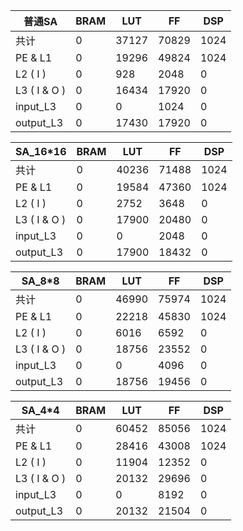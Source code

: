 | 普通SA         | BRAM | LUT   | FF    | DSP  |
| ------------ | ---- | ----- | ----- | ---- |
| 共计           | 0    | 37127 | 70829 | 1024 |
| PE & L1      | 0    | 19296 | 49824 | 1024 |
| L2 ( I )     | 0    | 928   | 2048  | 0    |
| L3 ( I & O ) | 0    | 16434 | 17920 | 0    |
| input_L3     | 0    | 0     | 1024  | 0    |
| output_L3    | 0    | 17430 | 17920 | 0    |

| SA_16*16     | BRAM | LUT   | FF    | DSP  |
| ------------ | ---- | ----- | ----- | ---- |
| 共计           | 0    | 40236 | 71488 | 1024 |
| PE & L1      | 0    | 19584 | 47360 | 1024 |
| L2 ( I )     | 0    | 2752  | 3648  | 0    |
| L3 ( I & O ) | 0    | 17900 | 20480 | 0    |
| input_L3     | 0    | 0     | 2048  | 0    |
| output_L3    | 0    | 17900 | 18432 | 0    |

| SA_8*8       | BRAM | LUT   | FF    | DSP  |
| ------------ | ---- | ----- | ----- | ---- |
| 共计           | 0    | 46990 | 75974 | 1024 |
| PE & L1      | 0    | 22218 | 45830 | 1024 |
| L2 ( I )     | 0    | 6016  | 6592  | 0    |
| L3 ( I & O ) | 0    | 18756 | 23552 | 0    |
| input_L3     | 0    | 0     | 4096  | 0    |
| output_L3    | 0    | 18756 | 19456 | 0    |

| SA_4*4       | BRAM | LUT   | FF    | DSP  |
| ------------ | ---- | ----- | ----- | ---- |
| 共计           | 0    | 60452 | 85056 | 1024 |
| PE & L1      | 0    | 28416 | 43008 | 1024 |
| L2 ( I )     | 0    | 11904 | 12352 | 0    |
| L3 ( I & O ) | 0    | 20132 | 29696 | 0    |
| input_L3     | 0    | 0     | 8192  | 0    |
| output_L3    | 0    | 20132 | 21504 | 0    |
